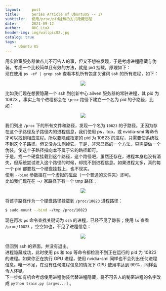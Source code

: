 ```yaml
---
layout:     post
title:      Series Article of UbuntuOS -- 17         
subtitle:   使用/proc/pid挂载的方式隐藏进程           
date:       2021-09-12      
author:     OUC_LiuX     
header-img: img/wallpic02.jpg     
catalog: true
tags:
    - Ubuntu OS
---
```

用实验室服务器做点儿不可告人的事，但又不想被发现，于是考虑进程隐藏与伪装。考虑一个比较简单且有效的方法，就是 pid 挂载。原理如下：      
现在使用 `ps -ef | grep ssh` 查看本机所有包含关键词 ssh 的所有进程，如下：    
<div align=center><img src="https://raw.githubusercontent.com/OUCliuxiang/OUCliuxiang.github.io/master/img/ubuntuSeries/ubuntu008.png"></div>       

比如我们现在想要隐藏一个 ssh 到创新中心 ailven 服务器的常驻进程，其 pid 为 10823 。事实上每个进程都会在 `\proc` 路径下建立一个名为 pid 的子路径，比如：    
<div align=center><img src="https://raw.githubusercontent.com/OUCliuxiang/OUCliuxiang.github.io/master/img/ubuntuSeries/ubuntu009.png"></div>       

我们列出 `/proc` 下的所有文件和路径，发现一个名为 `10823` 的子路径。正因为存在这个子路径及子路径内的进程信息，我们使用 ps，top，或 nvidia-smi 等命令才可以找到相应进程。所以要隐藏指定的 pid 为 10823 的进程，只需要使系统找不到这个子路径。但又没办法删掉它。于是，非常显然的一个方法，只需要做一个伪装，使这个子路径指向本不属于它的路径即可。     
于是，找一个硬盘挂载到这个路径，这个路径吧，虽然还存在，进程本身也没有消失，但系统尝试进入这个路径的时候，却找不到进程信息。如果进程太多，真的每一个 pid 都要找一个硬盘挂载上，也不现实。      
使用 `--bind` 参数挂在一个虚拟的磁盘（一个普通的文件夹）即可。     
比如我们现在在 `～/` 家路径下有一个 tmp 路径：      
<div align=center><img src="https://raw.githubusercontent.com/OUCliuxiang/OUCliuxiang.github.io/master/img/ubuntuSeries/ubuntu010.png"></div>       

将该子路径作为一个硬盘路径挂载到 `/proc/10823` 进程路径：     
```bash    
$ sudo mount --bind ~/tmp /proc/10823     
```        

现在再次 `ps` 命令查找关键词为 `ssh` 的进程，已经不见了踪影；使用 `ls` 查看 `/proc/10823` ，空空如也，不见了进程信息：      
<div align=center><img src="https://raw.githubusercontent.com/OUCliuxiang/OUCliuxiang.github.io/master/img/ubuntuSeries/ubuntu011.png"></div>       

但回到 ssh 的界面，并没有退出。     
进程隐藏成功，此时使用 ps 和 top 等命令都检测不到正在运行的 pid 为 10823 的进程。如果你正在执行 GPU 进程，使用 nvidia-smi 同样也不会列出任何进程信息。唯一不足，在没有任何进程信息的情况下 GPU 使用率达到 99%，同样会令人怀疑。      
下一步如有机会考虑使用进程伪装代替进程隐藏，将不可告人的秘密进程的名字改成 `python train.py [argvs...]` 。     
